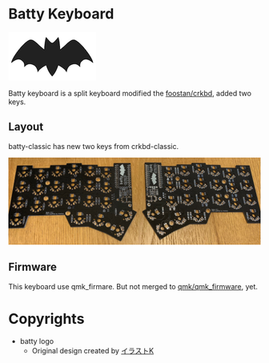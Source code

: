 # Batty Keyboard

![batty-logo](./images/black_logo.png?raw=true)

Batty keyboard is a split keyboard modified the [foostan/crkbd](https://github.com/foostan/crkbd), added two keys.

## Layout

batty-classic has new two keys from crkbd-classic.

![batty-classic-pcb](./images/batty-classic-pcb.png?raw=true)

## Firmware

This keyboard use qmk_firmare.
But not merged to [qmk/qmk_firmware](https://github.com/qmk/qmk_firmware), yet.

# Copyrights

- batty logo
  - Original design created by [イラストK](https://illustk.com/3295/)
